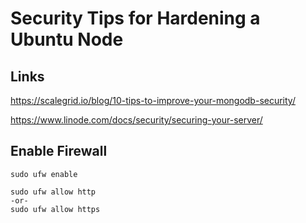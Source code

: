 # Security Tips for Hardening a Ubuntu Node

## Links

https://scalegrid.io/blog/10-tips-to-improve-your-mongodb-security/

https://www.linode.com/docs/security/securing-your-server/

## Enable Firewall

    sudo ufw enable

    sudo ufw allow http
    -or-
    sudo ufw allow https
